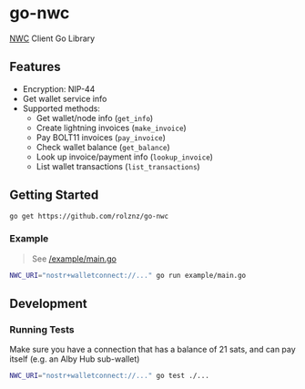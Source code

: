 # go-nwc

[NWC](https://nwc.dev) Client Go Library

## Features

- Encryption: NIP-44
- Get wallet service info
- Supported methods:
  - Get wallet/node info (`get_info`)
  - Create lightning invoices (`make_invoice`)
  - Pay BOLT11 invoices (`pay_invoice`)
  - Check wallet balance (`get_balance`)
  - Look up invoice/payment info (`lookup_invoice`)
  - List wallet transactions (`list_transactions`)

## Getting Started

`go get https://github.com/rolznz/go-nwc`

### Example

> See [/example/main.go](/example/main.go)

```bash
NWC_URI="nostr+walletconnect://..." go run example/main.go
```

## Development

### Running Tests

Make sure you have a connection that has a balance of 21 sats, and can pay itself (e.g. an Alby Hub sub-wallet)

```bash
NWC_URI="nostr+walletconnect://..." go test ./...
```
